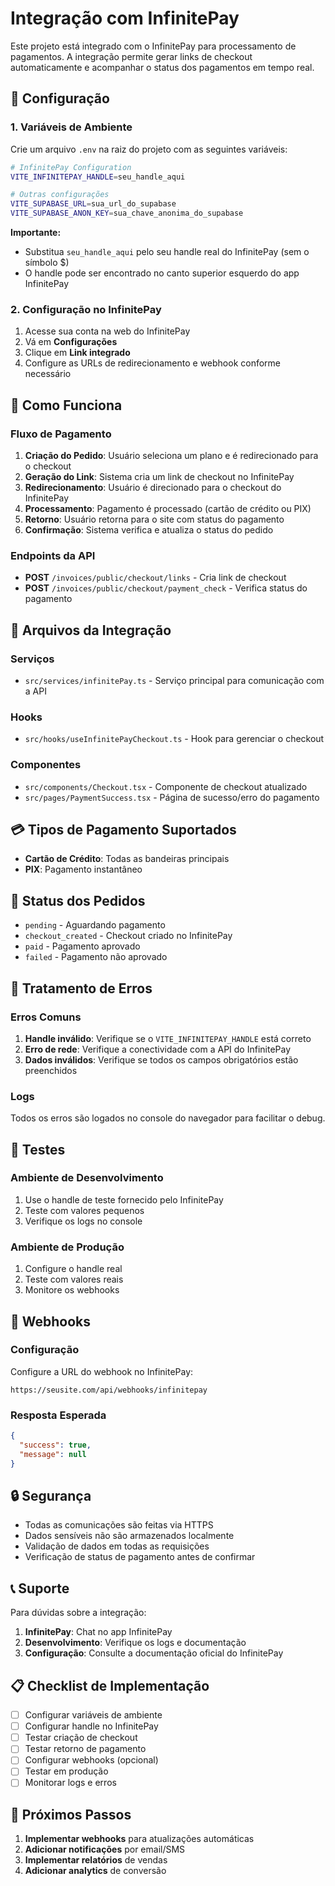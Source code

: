 # Integração com InfinitePay

Este projeto está integrado com o InfinitePay para processamento de pagamentos. A integração permite gerar links de checkout automaticamente e acompanhar o status dos pagamentos em tempo real.

## 🚀 Configuração

### 1. Variáveis de Ambiente

Crie um arquivo `.env` na raiz do projeto com as seguintes variáveis:

```bash
# InfinitePay Configuration
VITE_INFINITEPAY_HANDLE=seu_handle_aqui

# Outras configurações
VITE_SUPABASE_URL=sua_url_do_supabase
VITE_SUPABASE_ANON_KEY=sua_chave_anonima_do_supabase
```

**Importante:** 
- Substitua `seu_handle_aqui` pelo seu handle real do InfinitePay (sem o símbolo $)
- O handle pode ser encontrado no canto superior esquerdo do app InfinitePay

### 2. Configuração no InfinitePay

1. Acesse sua conta na web do InfinitePay
2. Vá em **Configurações**
3. Clique em **Link integrado**
4. Configure as URLs de redirecionamento e webhook conforme necessário

## 🔧 Como Funciona

### Fluxo de Pagamento

1. **Criação do Pedido**: Usuário seleciona um plano e é redirecionado para o checkout
2. **Geração do Link**: Sistema cria um link de checkout no InfinitePay
3. **Redirecionamento**: Usuário é direcionado para o checkout do InfinitePay
4. **Processamento**: Pagamento é processado (cartão de crédito ou PIX)
5. **Retorno**: Usuário retorna para o site com status do pagamento
6. **Confirmação**: Sistema verifica e atualiza o status do pedido

### Endpoints da API

- **POST** `/invoices/public/checkout/links` - Cria link de checkout
- **POST** `/invoices/public/checkout/payment_check` - Verifica status do pagamento

## 📁 Arquivos da Integração

### Serviços
- `src/services/infinitePay.ts` - Serviço principal para comunicação com a API

### Hooks
- `src/hooks/useInfinitePayCheckout.ts` - Hook para gerenciar o checkout

### Componentes
- `src/components/Checkout.tsx` - Componente de checkout atualizado
- `src/pages/PaymentSuccess.tsx` - Página de sucesso/erro do pagamento

## 💳 Tipos de Pagamento Suportados

- **Cartão de Crédito**: Todas as bandeiras principais
- **PIX**: Pagamento instantâneo

## 🔄 Status dos Pedidos

- `pending` - Aguardando pagamento
- `checkout_created` - Checkout criado no InfinitePay
- `paid` - Pagamento aprovado
- `failed` - Pagamento não aprovado

## 🚨 Tratamento de Erros

### Erros Comuns

1. **Handle inválido**: Verifique se o `VITE_INFINITEPAY_HANDLE` está correto
2. **Erro de rede**: Verifique a conectividade com a API do InfinitePay
3. **Dados inválidos**: Verifique se todos os campos obrigatórios estão preenchidos

### Logs

Todos os erros são logados no console do navegador para facilitar o debug.

## 🧪 Testes

### Ambiente de Desenvolvimento

1. Use o handle de teste fornecido pelo InfinitePay
2. Teste com valores pequenos
3. Verifique os logs no console

### Ambiente de Produção

1. Configure o handle real
2. Teste com valores reais
3. Monitore os webhooks

## 📱 Webhooks

### Configuração

Configure a URL do webhook no InfinitePay:
```
https://seusite.com/api/webhooks/infinitepay
```

### Resposta Esperada

```json
{
  "success": true,
  "message": null
}
```

## 🔒 Segurança

- Todas as comunicações são feitas via HTTPS
- Dados sensíveis não são armazenados localmente
- Validação de dados em todas as requisições
- Verificação de status de pagamento antes de confirmar

## 📞 Suporte

Para dúvidas sobre a integração:

1. **InfinitePay**: Chat no app InfinitePay
2. **Desenvolvimento**: Verifique os logs e documentação
3. **Configuração**: Consulte a documentação oficial do InfinitePay

## 📋 Checklist de Implementação

- [ ] Configurar variáveis de ambiente
- [ ] Configurar handle no InfinitePay
- [ ] Testar criação de checkout
- [ ] Testar retorno de pagamento
- [ ] Configurar webhooks (opcional)
- [ ] Testar em produção
- [ ] Monitorar logs e erros

## 🎯 Próximos Passos

1. **Implementar webhooks** para atualizações automáticas
2. **Adicionar notificações** por email/SMS
3. **Implementar relatórios** de vendas
4. **Adicionar analytics** de conversão
